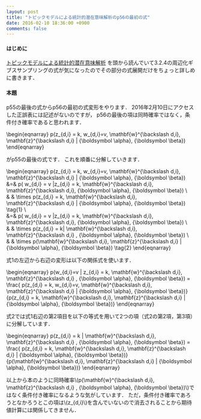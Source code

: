 ```yaml
---
layout: post
title: "トピックモデルによる統計的潜在意味解析のp56の最初の式"
date: 2016-02-10 18:36:00 +0900
comments: false
---
```


#### はじめに


[トピックモデルによる統計的潜在意味解析](http://amzn.to/1Tc0ost) を頭から読んでいて3.2.4の周辺化ギブスサンプリングの式が気になったのでその部分の式展開だけをちょっと詳しめに書きます．



#### 本題
p55の最後の式からp56の最初の式変形をやります．
2016年2月10日にアクセスした正誤表には記述がないのですが，
p56の最後の項は同時確率ではなく，条件付き確率であると思われます．


\begin{eqnarray}
p(z\_{d,i} = k, w\_{d,i}=v, \mathbf{w}^{\backslash d,i}, \mathbf{z}^{\backslash d,i} | {\boldsymbol \alpha}, {\boldsymbol \beta})
\end{eqnarray}

がp55の最後の式です．
これを順番に分解していきます．

\begin{eqnarray}
p(z\_{d,i} = k, w\_{d,i}=v, \mathbf{w}^{\backslash d,i}, \mathbf{z}^{\backslash d,i} | {\boldsymbol \alpha}, {\boldsymbol \beta}) &=&
p( w\_{d,i} = v |z\_{d,i} = k, \mathbf{w}^{\backslash d,i}, \mathbf{z}^{\backslash d,i},  {\boldsymbol \alpha}, {\boldsymbol \beta})  \\\
& & \times
p(z\_{d,i} = k, \mathbf{w}^{\backslash d,i}, \mathbf{z}^{\backslash d,i} | {\boldsymbol \alpha}, {\boldsymbol \beta}) \tag{1} \\\
&=&
p( w\_{d,i} = v |z\_{d,i} = k, \mathbf{w}^{\backslash d,i}, \mathbf{z}^{\backslash d,i},  {\boldsymbol \alpha}, {\boldsymbol \beta}) \\\
& & \times
p(z\_{d,i} = k| \mathbf{w}^{\backslash d,i}, \mathbf{z}^{\backslash d,i} , {\boldsymbol \alpha}, {\boldsymbol \beta}) \\\
& &  \times
p(\mathbf{w}^{\backslash d,i}, \mathbf{z}^{\backslash d,i} | {\boldsymbol \alpha}, {\boldsymbol \beta}) \tag{2}
\end{eqnarray}

式1の左辺から右辺の変形は以下の関係式を使います．

\begin{eqnarray}
p(w\_{d,i}=v | z\_{d,i} = k, \mathbf{w}^{\backslash d,i}, \mathbf{z}^{\backslash d,i} ,  {\boldsymbol \alpha}, {\boldsymbol \beta}) = \frac{
  p(z\_{d,i} = k, w\_{d,i}=v, \mathbf{w}^{\backslash d,i}, \mathbf{z}^{\backslash d,i} | {\boldsymbol \alpha}, {\boldsymbol \beta})}
{p(z\_{d,i} = k, \mathbf{w}^{\backslash d,i}, \mathbf{z}^{\backslash d,i} | {\boldsymbol \alpha}, {\boldsymbol \beta})}
\end{eqnarray}

式2では式1右辺の第2項目を以下の等式を用いて2つの項（式2の第2項，第3項）に分解しています．


\begin{eqnarray}
p(z\_{d,i} = k | \mathbf{w}^{\backslash d,i}, \mathbf{z}^{\backslash d,i} , {\boldsymbol \alpha}, {\boldsymbol \beta}) = \frac{
p(z\_{d,i} = k, \mathbf{w}^{\backslash d,i}, \mathbf{z}^{\backslash d,i} | {\boldsymbol \alpha}, {\boldsymbol \beta})}
{p(\mathbf{w}^{\backslash d,i}, \mathbf{z}^{\backslash d,i} | {\boldsymbol \alpha}, {\boldsymbol \beta})}
\end{eqnarray}


以上から本のように同時確率\\(p(\mathbf{w}^{\backslash d,i}, \mathbf{z}^{\backslash d,i} , {\boldsymbol \alpha}, {\boldsymbol \beta})\\)ではなく条件付き確率になるような気がしています．
ただ，条件付き確率であろうとなかろうとこの項は\\(z\_{d,i}\\)を含んでいないので消去されることから期待値計算には関係してきません．

